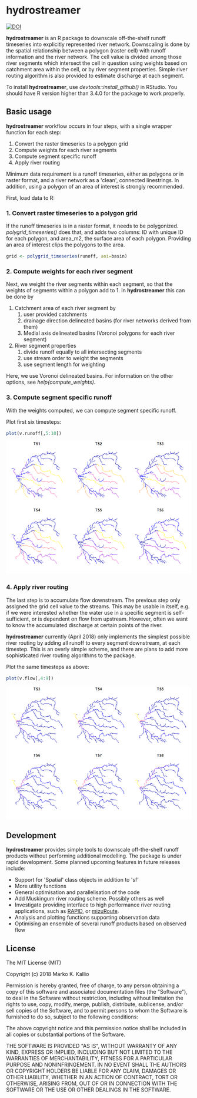 hydrostreamer
=============

[![DOI](https://zenodo.org/badge/DOI/10.5281/zenodo.1214523.svg)](https://doi.org/10.5281/zenodo.1214523)

**hydrostreamer** is an R package to downscale off-the-shelf runoff timeseries into explicitly represented river network. Downscaling is done by the spatial relationship between a polygon (raster cell) with runoff information and the river network. The cell value is divided among those river segments which intersect the cell in question using weights based on catchment area within the cell, or by river segment properties. Simple river routing algorithm is also provided to estimate discharge at each segment.

To install **hydrostreamer**, use *devtools::install\_github()* in RStudio. You should have R version higher than 3.4.0 for the package to work properly.

Basic usage
-----------

**hydrostreamer** workflow occurs in four steps, with a single wrapper function for each step:

1.  Convert the raster timeseries to a polygon grid
2.  Compute weights for each river segments
3.  Compute segment specific runoff
4.  Apply river routing

Minimum data requirement is a runoff timeseries, either as polygons or in raster format, and a river network as a 'clean', connected linestrings. In addition, using a polygon of an area of interest is strongly recommended.

First, load data to R:

### 1. Convert raster timeseries to a polygon grid

If the runoff timeseries is in a raster format, it needs to be polygonized. *polygrid\_timeseries()* does that, and adds two columns: ID with unique ID for each polygon, and area\_m2, the surface area of each polygon. Providing an area of interest clips the polygons to the area.

``` r
grid <- polygrid_timeseries(runoff, aoi=basin)
```

### 2. Compute weights for each river segment

Next, we weight the river segments within each segment, so that the weights of segments within a polygon add to 1. In **hydrostreamer** this can be done by

1.  Catchment area of each river segment by
    1.  user provided catchments
    2.  drainage direction delineated basins (for river networks derived from them)
    3.  Medial axis delineated basins (Voronoi polygons for each river segment)
2.  River segment properties
    1.  divide runoff equally to all intersecting segments
    2.  use stream order to weight the segments
    3.  use segment length for weighting

Here, we use Voronoi delineated basins. For information on the other options, see *help(compute\_weights)*.

### 3. Compute segment specific runoff

With the weights computed, we can compute segment specific runoff.

Plot first six timesteps:

``` r
plot(v.runoff[,5:10])
```

![](README_files/figure-markdown_github/unnamed-chunk-6-1.png)

### 4. Apply river routing

The last step is to accumulate flow downstream. The previous step only assigned the grid cell value to the streams. This may be usable in itself, e.g. if we were interested whether the water use in a specific segment is self-sufficient, or is dependent on flow from upstream. However, often we want to know the accumulated discharge at certain points of the river.

**hydrostreamer** currently (April 2018) only implements the simplest possible river routing by adding all runoff to every segment downstream, at each timestep. This is an overly simple scheme, and there are plans to add more sophisticated river routing algorithms to the package.

Plot the same timesteps as above:

``` r
plot(v.flow[,4:9])
```

![](README_files/figure-markdown_github/unnamed-chunk-8-1.png)

Development
-----------

**hydrostreamer** provides simple tools to downscale off-the-shelf runoff products without performing additional modelling. The package is under rapid development. Some planned upcoming features in future releases include:

-   Support for 'Spatial' class objects in addition to 'sf'
-   More utility functions
-   General optimisation and parallelisation of the code
-   Add Muskingum river routing scheme. Possibly others as well
-   Investigate providing interface to high performance river routing applications, such as [RAPID](https://github.com/c-h-david/rapid/), or [mizuRoute](https://github.com/NCAR/mizuRoute).
-   Analysis and plotting functions supporting observation data
-   Optimising an ensemble of several runoff products based on observed flow

License
-------

The MIT License (MIT)

Copyright (c) 2018 Marko K. Kallio

Permission is hereby granted, free of charge, to any person obtaining a copy of this software and associated documentation files (the "Software"), to deal in the Software without restriction, including without limitation the rights to use, copy, modify, merge, publish, distribute, sublicense, and/or sell copies of the Software, and to permit persons to whom the Software is furnished to do so, subject to the following conditions:

The above copyright notice and this permission notice shall be included in all copies or substantial portions of the Software.

THE SOFTWARE IS PROVIDED "AS IS", WITHOUT WARRANTY OF ANY KIND, EXPRESS OR IMPLIED, INCLUDING BUT NOT LIMITED TO THE WARRANTIES OF MERCHANTABILITY, FITNESS FOR A PARTICULAR PURPOSE AND NONINFRINGEMENT. IN NO EVENT SHALL THE AUTHORS OR COPYRIGHT HOLDERS BE LIABLE FOR ANY CLAIM, DAMAGES OR OTHER LIABILITY, WHETHER IN AN ACTION OF CONTRACT, TORT OR OTHERWISE, ARISING FROM, OUT OF OR IN CONNECTION WITH THE SOFTWARE OR THE USE OR OTHER DEALINGS IN THE SOFTWARE.
